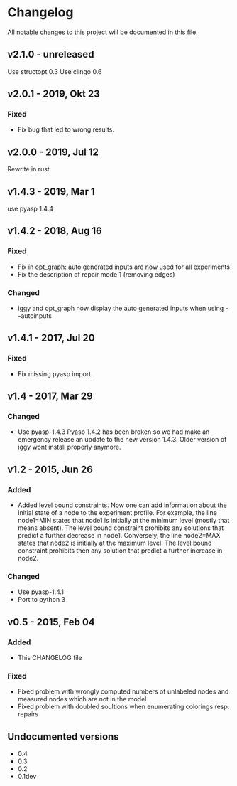 # Changelog

All notable changes to this project will be documented in this file.

## v2.1.0 - unreleased

Use structopt 0.3
Use clingo 0.6

## v2.0.1 - 2019, Okt 23

### Fixed

- Fix bug that led to wrong results.

## v2.0.0 - 2019, Jul 12

Rewrite in rust.

## v1.4.3 - 2019, Mar 1

use pyasp 1.4.4

## v1.4.2 - 2018, Aug 16

### Fixed

- Fix in opt_graph: auto generated inputs are now used for all experiments
- Fix the description of repair mode 1 (removing edges)

### Changed

- iggy and opt_graph now display the auto generated inputs when using --autoinputs

## v1.4.1 - 2017, Jul 20

### Fixed

- Fix missing pyasp import.

## v1.4 - 2017, Mar 29

### Changed

- Use pyasp-1.4.3
  Pyasp 1.4.2 has been broken so we had make an emergency release an update to the new version 1.4.3.
  Older version of iggy wont install properly anymore.

## v1.2 - 2015, Jun 26

### Added

- Added level bound constraints.
  Now one can add information about the initial state of a node to the experiment profile.
  For example, the line
    node1=MIN
  states that node1 is initially at the minimum level (mostly that means absent).
  The level bound constraint prohibits any solutions that predict a further decrease in node1.
  Conversely, the line
    node2=MAX
  states that node2 is initially at the maximum level.
  The level bound constraint prohibits then any solution that predict a further increase in node2.

### Changed

- Use pyasp-1.4.1
- Port to python 3

## v0.5 - 2015, Feb 04

### Added

- This CHANGELOG file

### Fixed

- Fixed problem with wrongly computed numbers of unlabeled nodes and measured nodes which are not in the model
- Fixed problem with doubled soultions when enumerating colorings resp. repairs

## Undocumented versions

- 0.4
- 0.3
- 0.2
- 0.1dev
